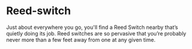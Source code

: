# Reed-switch
Just about everywhere you go, you'll find a Reed Switch nearby that’s quietly doing its job. Reed switches are so pervasive that you’re probably never more than a few feet away from one at any given time.
